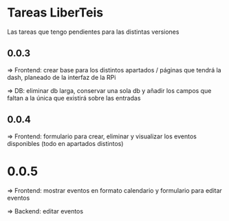 # Tareas LiberTeis
Las tareas que tengo pendientes para las distintas versiones

## 0.0.3

=> Frontend: crear base para los distintos apartados / páginas que tendrá la dash, planeado de la interfaz de la RPi

=> DB: eliminar db larga, conservar una sola db y añadir los campos que faltan a la única que existirá sobre las entradas

## 0.0.4

=> Frontend: formulario para crear, eliminar y visualizar los eventos disponibles (todo en apartados distintos)

# 0.0.5

=> Frontend: mostrar eventos en formato calendario y formulario para editar eventos

=> Backend: editar eventos